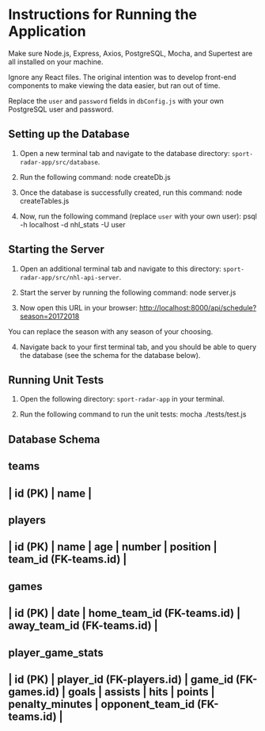 # Instructions for Running the Application

Make sure Node.js, Express, Axios, PostgreSQL, Mocha, and Supertest are all installed on your machine.

Ignore any React files. The original intention was to develop front-end components to make viewing the data easier, but ran out of time.

Replace the `user` and `password` fields in `dbConfig.js` with your own PostgreSQL user and password.

## Setting up the Database

1. Open a new terminal tab and navigate to the database directory: `sport-radar-app/src/database`.

2. Run the following command:
node createDb.js


3. Once the database is successfully created, run this command:
node createTables.js


4. Now, run the following command (replace `user` with your own user):
psql -h localhost -d nhl_stats -U user


## Starting the Server

1. Open an additional terminal tab and navigate to this directory: `sport-radar-app/src/nhl-api-server`.

2. Start the server by running the following command:
node server.js


3. Now open this URL in your browser: [http://localhost:8000/api/schedule?season=20172018](http://localhost:8000/api/schedule?season=20172018)

You can replace the season with any season of your choosing.

4. Navigate back to your first terminal tab, and you should be able to query the database (see the schema for the database below).

## Running Unit Tests

1. Open the following directory: `sport-radar-app` in your terminal.

2. Run the following command to run the unit tests:
mocha ./tests/test.js

## Database Schema
teams
----------
| id (PK) |   name   |
-----------------------

players
-----------------------------------------
| id (PK) |   name   | age | number | position | team_id (FK-teams.id) |
-------------------------------------------------------------------------

games
---------------------------------------------------
| id (PK) |     date     | home_team_id (FK-teams.id) | away_team_id (FK-teams.id) |
--------------------------------------------------------------------------

player_game_stats
-----------------------------------------------------------------------------------
| id (PK) | player_id (FK-players.id) | game_id (FK-games.id) | goals | assists | hits | points | penalty_minutes | opponent_team_id (FK-teams.id) |
------------------------------------------------------------------------------------------------------------------------------------------------------------


